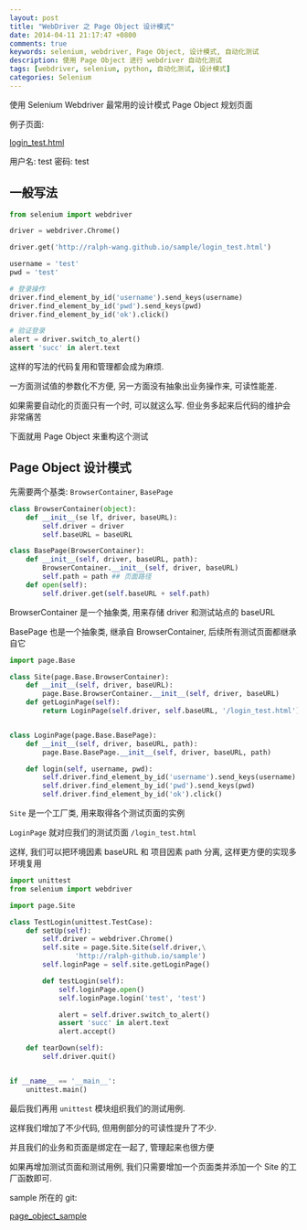 ```yaml
---
layout: post
title: "WebDriver 之 Page Object 设计模式"
date: 2014-04-11 21:17:47 +0800
comments: true
keywords: selenium, webdriver, Page Object, 设计模式, 自动化测试
description: 使用 Page Object 进行 webdriver 自动化测试
tags: [webdriver, selenium, python, 自动化测试, 设计模式]
categories: Selenium
---
```


使用 Selenium Webdriver 最常用的设计模式 Page Object 规划页面
<!--more-->
例子页面:

[login_test.html](http://ralph-wang.github.io/sample/login_test.html)

用户名: test 密码: test

## 一般写法
```python
from selenium import webdriver

driver = webdriver.Chrome()

driver.get('http://ralph-wang.github.io/sample/login_test.html')

username = 'test'
pwd = 'test'

# 登录操作
driver.find_element_by_id('username').send_keys(username)
driver.find_element_by_id('pwd').send_keys(pwd)
driver.find_element_by_id('ok').click()

# 验证登录
alert = driver.switch_to_alert()
assert 'succ' in alert.text
```

这样的写法的代码复用和管理都会成为麻烦.

一方面测试值的参数化不方便, 另一方面没有抽象出业务操作来, 可读性能差.

如果需要自动化的页面只有一个时, 可以就这么写. 但业务多起来后代码的维护会非常痛苦

下面就用 Page Object 来重构这个测试

## Page Object 设计模式

先需要两个基类: `BrowserContainer`, `BasePage`

```python Base.py
class BrowserContainer(object):
	def __init__(se	lf, driver, baseURL):
		self.driver = driver
		self.baseURL = baseURL

class BasePage(BrowserContainer):
	def __init__(self, driver, baseURL, path):
		BrowserContainer.__init__(self, driver, baseURL)
		self.path = path ## 页面路径
	def open(self):
		self.driver.get(self.baseURL + self.path)

```
BrowserContainer 是一个抽象类, 用来存储 driver 和测试站点的 baseURL

BasePage 也是一个抽象类, 继承自 BrowserContainer, 后续所有测试页面都继承自它

```python Site.py
import page.Base

class Site(page.Base.BrowserContainer):
	def __init__(self, driver, baseURL):
		page.Base.BrowserContainer.__init__(self, driver, baseURL)
	def getLoginPage(self):
		return LoginPage(self.driver, self.baseURL, '/login_test.html')


class LoginPage(page.Base.BasePage):
	def __init__(self, driver, baseURL, path):
		page.Base.BasePage.__init__(self, driver, baseURL, path)

	def login(self, username, pwd):
		self.driver.find_element_by_id('username').send_keys(username)
		self.driver.find_element_by_id('pwd').send_keys(pwd)
		self.driver.find_element_by_id('ok').click()

```
`Site` 是一个工厂类, 用来取得各个测试页面的实例

`LoginPage` 就对应我们的测试页面 `/login_test.html`

这样, 我们可以把环境因素 baseURL 和 项目因素 path 分离, 这样更方便的实现多环境复用

```python case.py
import unittest
from selenium import webdriver

import page.Site

class TestLogin(unittest.TestCase):
	def setUp(self):
		self.driver = webdriver.Chrome()
		self.site = page.Site.Site(self.driver,\
				'http://ralph-github.io/sample')
		self.loginPage = self.site.getLoginPage()

		def testLogin(self):
			self.loginPage.open()
			self.loginPage.login('test', 'test')

			alert = self.driver.switch_to_alert()
			assert 'succ' in alert.text
			alert.accept()

	def tearDown(self):
		self.driver.quit()


if __name__ == '__main__':
	unittest.main()
```
最后我们再用 `unittest` 模块组织我们的测试用例.

这样我们增加了不少代码, 但用例部分的可读性提升了不少.

并且我们的业务和页面是绑定在一起了, 管理起来也很方便

如果再增加测试页面和测试用例, 我们只需要增加一个页面类并添加一个 Site 的工厂函数即可.

sample 所在的 git:

[page_object_sample](https://github.com/Ralph-Wang/page_object_sample)
